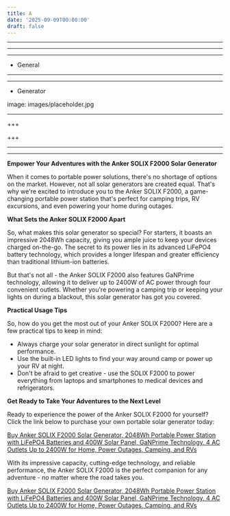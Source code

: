 ```yaml
---
title: A
date: '2025-09-09T00:00:00'
draft: false
---
```


---



---

---




- General
---

---

- Generator

image: images/placeholder.jpg

---

+++






+++





---



---
**Empower Your Adventures with the Anker SOLIX F2000 Solar Generator**

When it comes to portable power solutions, there's no shortage of options on the market. However, not all solar generators are created equal. That's why we're excited to introduce you to the Anker SOLIX F2000, a game-changing portable power station that's perfect for camping trips, RV excursions, and even powering your home during outages.

**What Sets the Anker SOLIX F2000 Apart**

So, what makes this solar generator so special? For starters, it boasts an impressive 2048Wh capacity, giving you ample juice to keep your devices charged on-the-go. The secret to its power lies in its advanced LiFePO4 battery technology, which provides a longer lifespan and greater efficiency than traditional lithium-ion batteries.

But that's not all - the Anker SOLIX F2000 also features GaNPrime technology, allowing it to deliver up to 2400W of AC power through four convenient outlets. Whether you're powering a camping trip or keeping your lights on during a blackout, this solar generator has got you covered.

**Practical Usage Tips**

So, how do you get the most out of your Anker SOLIX F2000? Here are a few practical tips to keep in mind:

* Always charge your solar generator in direct sunlight for optimal performance.
* Use the built-in LED lights to find your way around camp or power up your RV at night.
* Don't be afraid to get creative - use the SOLIX F2000 to power everything from laptops and smartphones to medical devices and refrigerators.

**Get Ready to Take Your Adventures to the Next Level**

Ready to experience the power of the Anker SOLIX F2000 for yourself? Click the link below to purchase your own portable solar generator today:

[Buy Anker SOLIX F2000 Solar Generator, 2048Wh Portable Power Station with LiFePO4 Batteries and 400W Solar Panel, GaNPrime Technology, 4 AC Outlets Up to 2400W for Home, Power Outages, Camping, and RVs](https://www.amazon.com/Anker-Generator-Portable-Batteries-Technology/dp/B0CBB6HFMM/)

With its impressive capacity, cutting-edge technology, and reliable performance, the Anker SOLIX F2000 is the perfect companion for any adventure - no matter where the road takes you.

[Buy Anker SOLIX F2000 Solar Generator, 2048Wh Portable Power Station with LiFePO4 Batteries and 400W Solar Panel, GaNPrime Technology, 4 AC Outlets Up to 2400W for Home, Power Outages, Camping, and RVs](https://www.amazon.com/Anker-Generator-Portable-Batteries-Technology/dp/B0CBB6HFMM/)